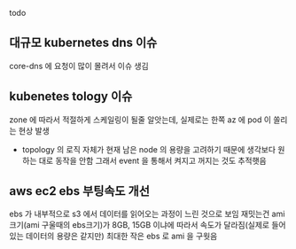 todo

## 대규모 kubernetes dns 이슈

core-dns 에 요청이 많이 몰려서 이슈 생김

## kubenetes tology 이슈

zone 에 따라서 적절하게 스케일링이 될줄 알앗는데, 실제로는 한쪽 az 에 pod 이 쏠리는 현상 발생

- topology 의 로직 자체가 현재 남은 node 의 용량을 고려하기 때문에 생각보다 원하는 대로 동작을 안함
그래서 event 을 통해서 켜지고 꺼지는 것도 추적햇음

## aws ec2 ebs 부팅속도 개선

ebs 가 내부적으로 s3 에서 데이터를 읽어오는 과정이 느린 것으로 보임
재밋는건 ami 크기(ami 구울때의 ebs크기)가 8GB, 15GB 이냐에 따라서 속도가 달라짐(실제로 들어있는 데이터의 용량은 같지만)
최대한 작은 ebs 로 ami 을 구웟음
